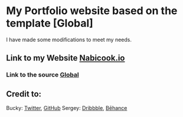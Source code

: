 # My Portfolio website based on the template [Global]
I have made some modifications to meet my needs.

## Link to my Website [Nabicook.io](http://nabicook.github.io/)











### Link to the source [Global](http://buckymaler.com/global)
## Credit to:
Bucky: [Twitter](https://twitter.com/BuckyMaler), [GitHub](https://github.com/BuckyMaler)
Sergey: [Dribbble](https://dribbble.com/sergeymelnik), [Bēhance](https://www.behance.net/SergeyMelnik)
